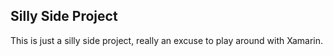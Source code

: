 ## Silly Side Project

This is just a silly side project, really an excuse to play around with Xamarin.
